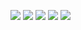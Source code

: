 ![](https://github.com/geoffreylink/Projects/blob/master/Images/GraphTypes.png)
![](https://github.com/geoffreylink/Projects/blob/master/Images/Graphana_Kafka.png)
![](https://github.com/geoffreylink/Projects/blob/master/Images/HighLevel_Pipeline.png)
![](https://github.com/geoffreylink/Projects/blob/master/Images/Layering_Kafka.png)
![](https://github.com/geoffreylink/Projects/blob/master/Images/Streaming_Netflix.png)
